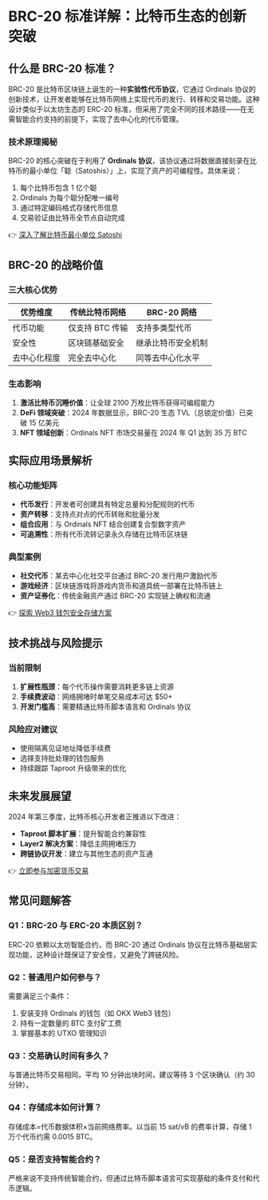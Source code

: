 # BRC-20 标准详解：比特币生态的创新突破

## 什么是 BRC-20 标准？

BRC-20 是比特币区块链上诞生的一种**实验性代币协议**，它通过 Ordinals 协议的创新技术，让开发者能够在比特币网络上实现代币的发行、转移和交易功能。这种设计类似于以太坊生态的 ERC-20 标准，但采用了完全不同的技术路径——在无需智能合约支持的前提下，实现了去中心化的代币管理。

### 技术原理揭秘
BRC-20 的核心突破在于利用了 **Ordinals 协议**，该协议通过将数据直接刻录在比特币的最小单位「聪（Satoshis）」上，实现了资产的可编程性。具体来说：
1. 每个比特币包含 1 亿个聪
2. Ordinals 为每个聪分配唯一编号
3. 通过特定编码格式存储代币信息
4. 交易验证由比特币全节点自动完成

👉 [深入了解比特币最小单位 Satoshi](https://bit.ly/okx_welcome)

## BRC-20 的战略价值

### 三大核心优势
| 优势维度 | 传统比特币网络 | BRC-20 网络 |
|---------|---------------|------------|
| 代币功能 | 仅支持 BTC 传输 | 支持多类型代币 |
| 安全性 | 区块链基础安全 | 继承比特币安全机制 |
| 去中心化程度 | 完全去中心化 | 同等去中心化水平 |

### 生态影响
1. **激活比特币沉睡价值**：让全球 2100 万枚比特币获得可编程能力
2. **DeFi 领域突破**：2024 年数据显示，BRC-20 生态 TVL（总锁定价值）已突破 15 亿美元
3. **NFT 领域创新**：Ordinals NFT 市场交易量在 2024 年 Q1 达到 35 万 BTC

## 实际应用场景解析

### 核心功能矩阵
- **代币发行**：开发者可创建具有特定总量和分配规则的代币
- **资产转移**：支持点对点的代币转账和批量分发
- **组合应用**：与 Ordinals NFT 结合创建复合型数字资产
- **可追溯性**：所有代币流转记录永久存储在比特币区块链

### 典型案例
- **社交代币**：某去中心化社交平台通过 BRC-20 发行用户激励代币
- **游戏经济**：区块链游戏将游戏内货币和道具统一部署在比特币链上
- **资产证券化**：传统金融资产通过 BRC-20 实现链上确权和流通

👉 [探索 Web3 钱包安全存储方案](https://bit.ly/okx_welcome)

## 技术挑战与风险提示

### 当前限制
1. **扩展性瓶颈**：每个代币操作需要消耗更多链上资源
2. **手续费波动**：网络拥堵时单笔交易成本可达 $50+
3. **开发门槛高**：需要精通比特币脚本语言和 Ordinals 协议

### 风险应对建议
- 使用隔离见证地址降低手续费
- 选择支持批处理的钱包服务
- 持续跟踪 Taproot 升级带来的优化

## 未来发展展望

2024 年第三季度，比特币核心开发者正推进以下改进：
- **Taproot 脚本扩展**：提升智能合约兼容性
- **Layer2 解决方案**：降低主网拥堵压力
- **跨链协议开发**：建立与其他生态的资产互通

👉 [立即参与加密货币交易](https://bit.ly/okx_welcome)

## 常见问题解答

### Q1：BRC-20 与 ERC-20 本质区别？
ERC-20 依赖以太坊智能合约，而 BRC-20 通过 Ordinals 协议在比特币基础层实现功能，这种设计既保证了安全性，又避免了跨链风险。

### Q2：普通用户如何参与？
需要满足三个条件：
1. 安装支持 Ordinals 的钱包（如 OKX Web3 钱包）
2. 持有一定数量的 BTC 支付矿工费
3. 掌握基本的 UTXO 管理知识

### Q3：交易确认时间有多久？
与普通比特币交易相同，平均 10 分钟出块时间，建议等待 3 个区块确认（约 30 分钟）。

### Q4：存储成本如何计算？
存储成本=代币数据体积×当前网络费率。以当前 15 sat/vB 的费率计算，存储 1 万个代币约需 0.0015 BTC。

### Q5：是否支持智能合约？
严格来说不支持传统智能合约，但通过比特币脚本语言可实现基础的条件支付和代币逻辑。